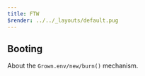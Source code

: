 ```yaml
---
title: FTW
$render: ../../_layouts/default.pug
---
```


## Booting

About the `Grown.env/new/burn()` mechanism.
